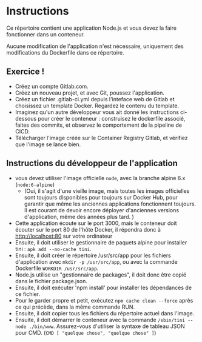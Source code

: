 # Instructions

Ce répertoire contient une application Node.js et vous devez la faire fonctionner dans un conteneur.

Aucune modification de l'application n'est nécessaire, uniquement des modifications du Dockerfile dans ce répertoire.

## Exercice !

- Créez un compte Gitlab.com.
- Créez un nouveau projet, et avec Git, poussez l'application.
- Créez un fichier .gitlab-ci.yml depuis l'inteface web de Gitlab et choisissez un template Docker. Regardez le contenu du template.
- Imaginez qu'un autre développeur vous ait donné les instructions ci-dessous pour créer le conteneur : construisez le dockerfile associé, faites des commits, et observez le comportement de la pipeline de CICD.
- Télécharger l'image créée sur le Container Registry Gitlab, et vérifiez que l'image se lance bien.

## Instructions du développeur de l'application

- vous devez utiliser l'image officielle `node`, avec la branche alpine 6.x (`node:6-alpine`)
   - (Oui, il s'agit d'une vieille image, mais toutes les images officielles sont toujours disponibles pour toujours sur Docker Hub, pour garantir que même les anciennes applications fonctionnent toujours. Il est courant de devoir encore déployer d'anciennes versions d'application, même des années plus tard. )
- Cette application écoute sur le port 3000, mais le conteneur doit écouter sur le port 80 de l'hôte Docker, il répondra donc à [http://localhost:80](http://localhost:80) sur votre ordinateur
- Ensuite, il doit utiliser le gestionnaire de paquets alpine pour installer tini : `apk add --no-cache tini`.
- Ensuite, il doit créer le répertoire /usr/src/app pour les fichiers d'application avec `mkdir -p /usr/src/app`, ou avec la commande Dockerfile `WORKDIR /usr/src/app`.
- Node.js utilise un "gestionnaire de packages", il doit donc être copié dans le fichier package.json.
- Ensuite, il doit exécuter 'npm install' pour installer les dépendances de ce fichier.
- Pour le garder propre et petit, exécutez `npm cache clean --force` après ce qui précède, dans la même commande RUN.
- Ensuite, il doit copier tous les fichiers du répertoire actuel dans l'image.
- Ensuite, il doit démarrer le conteneur avec la commande `/sbin/tini -- node ./bin/www`. Assurez-vous d'utiliser la syntaxe de tableau JSON pour CMD. (`CMD [ "quelque chose", "quelque chose" ]`)
